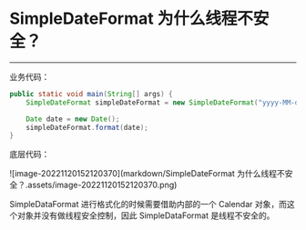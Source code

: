# SimpleDateFormat 为什么线程不安全？

---

业务代码：

```java
public static void main(String[] args) {
    SimpleDateFormat simpleDateFormat = new SimpleDateFormat("yyyy-MM-dd hh:mm:ss");

    Date date = new Date();
    simpleDateFormat.format(date);
}
```

底层代码：

![image-20221120152120370](markdown/SimpleDateFormat 为什么线程不安全？.assets/image-20221120152120370.png)

SimpleDataFormat 进行格式化的时候需要借助内部的一个 Calendar 对象，而这个对象并没有做线程安全控制，因此 SimpleDataFormat 是线程不安全的。